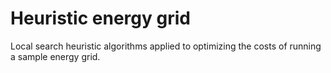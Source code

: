 # Heuristic energy grid
Local search heuristic algorithms applied to optimizing the costs of running a sample energy grid.
